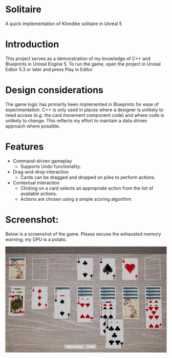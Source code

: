# Solitaire
A quick implementation of Klondike solitaire in Unreal 5

# Introduction

This project serves as a demonstration of my knowledge of C++ and Blueprints in Unreal Engine 5. To run the game, open the project in Unreal Editor 5.3 or later and press Play in Editor.

# Design considerations

The game logic has primarily been implemented in Blueprints for ease of experimentation. C++ is only used in places where a designer is unlikely to need access (e.g. the card movement component code) and where code is unlikely to change. This reflects my effort to maintain a data-driven approach where possible.

# Features

- Command-driven gameplay
    - Supports Undo functionality.
- Drag-and-drop interaction
    - Cards can be dragged and dropped on piles to perform actions.
- Contextual interaction
    - Clicking on a card selects an appropriate action from the list of available actions.
    - Actions are chosen using a simple scoring algorithm.

# Screenshot:

Below is a screenshot of the game. Please excuse the exhausted memory warning; my GPU is a potato.

![Screenshot of Klondike](Resources/Screenshot.png)